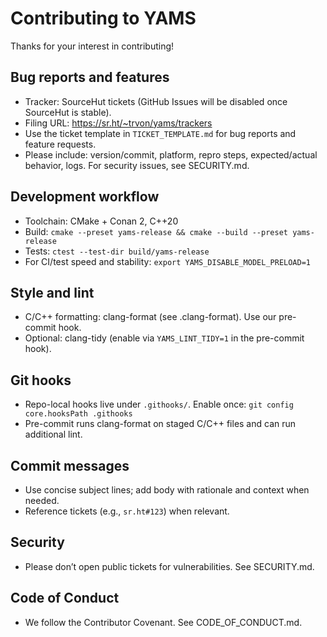 # Contributing to YAMS

Thanks for your interest in contributing!

## Bug reports and features
- Tracker: SourceHut tickets (GitHub Issues will be disabled once SourceHut is stable).
- Filing URL: https://sr.ht/~trvon/yams/trackers
- Use the ticket template in `TICKET_TEMPLATE.md` for bug reports and feature requests.
- Please include: version/commit, platform, repro steps, expected/actual behavior, logs. For security issues, see SECURITY.md.

## Development workflow
- Toolchain: CMake + Conan 2, C++20
- Build: `cmake --preset yams-release && cmake --build --preset yams-release`
- Tests: `ctest --test-dir build/yams-release`
- For CI/test speed and stability: `export YAMS_DISABLE_MODEL_PRELOAD=1`

## Style and lint
- C/C++ formatting: clang-format (see .clang-format). Use our pre-commit hook.
- Optional: clang-tidy (enable via `YAMS_LINT_TIDY=1` in the pre-commit hook).

## Git hooks
- Repo-local hooks live under `.githooks/`. Enable once: `git config core.hooksPath .githooks`
- Pre-commit runs clang-format on staged C/C++ files and can run additional lint.

## Commit messages
- Use concise subject lines; add body with rationale and context when needed.
- Reference tickets (e.g., `sr.ht#123`) when relevant.

## Security
- Please don’t open public tickets for vulnerabilities. See SECURITY.md.

## Code of Conduct
- We follow the Contributor Covenant. See CODE_OF_CONDUCT.md.
